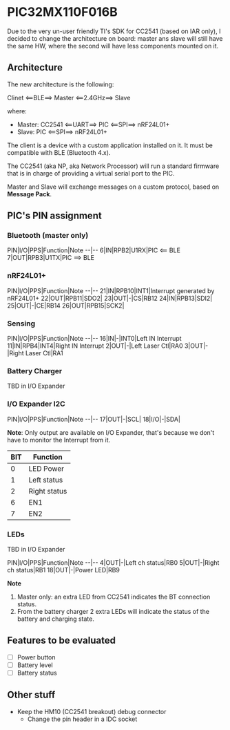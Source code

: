 # **PIC32MX110F016B**

Due to the very un-user friendly TI's SDK for CC2541 (based on IAR only), I decided to change the architecture on board: master ans slave will still have the same HW, where the second will have less components mounted on it.

## Architecture
The new architecture is the following:

Clinet <==BLE==> Master <==2.4GHz==> Slave

where:
- Master: CC2541 <==UART==> PIC <==SPI==> nRF24L01+
- Slave:  PIC <==SPI==> nRF24L01+

The client is a device with a custom application installed on it. It must be compatible with BLE (Bluetooth 4.x).

The CC2541 (aka NP, aka Network Processor) will run a standard firmware that is in charge of providing a virtual serial port to the PIC.

Master and Slave will exchange messages on a custom protocol, based on **Message Pack**.

## PIC's PIN assignment

### Bluetooth (master only)

PIN|I/O|PPS|Function|Note
--|--
6|IN|RPB2|U1RX|PIC <== BLE
7|OUT|RPB3|U1TX|PIC ==> BLE

### nRF24L01+

PIN|I/O|PPS|Function|Note
--|--
21|IN|RPB10|INT1|Interrupt generated by nRF24L01+
22|OUT|RPB11|SDO2|
23|OUT|-|CS|RB12
24|IN|RPB13|SDI2|
25|OUT|-|CE|RB14
26|OUT|RPB15|SCK2|

### Sensing

PIN|I/O|PPS|Function|Note
--|--
16|IN|-|INT0|Left IN Interrupt
11|IN|RPB4|INT4|Right IN Interrupt
2|OUT|-|Left Laser Ctl|RA0
3|OUT|-|Right Laser Ctl|RA1

### Battery Charger

TBD in I/O Expander

### I/O Expander I2C

PIN|I/O|PPS|Function|Note
--|--
17|OUT|-|SCL|
18|I/O|-|SDA|

**Note**: Only output are available on I/O Expander, that's because we don't have to monitor the Interrupt from it.

BIT|Function
--|--
0|LED Power
1|Left status
2|Right status
6|EN1
7|EN2

### LEDs

TBD in I/O Expander

PIN|I/O|PPS|Function|Note
--|--
4|OUT|-|Left ch status|RB0
5|OUT|-|Right ch status|RB1
18|OUT|-|Power LED|RB9

**Note**
1. Master only: an extra LED from CC2541 indicates the BT connection status.
2. From the battery charger 2 extra LEDs will indicate the status of the battery and charging state.

## Features to be evaluated

- [ ] Power button
- [ ] Battery level
- [ ] Battery status

## Other stuff

- Keep the HM10 (CC2541 breakout) debug connector
  - Change the pin header in a IDC socket
